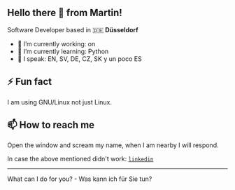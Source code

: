 ## Hello there 👋 from Martin!

Software Developer based in 🇩🇪 **Düsseldorf**

- 🔭 I’m currently working: on
- 🌱 I’m currently learning: Python
- 💬 I speak: EN, SV, DE, CZ, SK y un poco ES

## ⚡ Fun fact

I am using GNU/Linux not just Linux.

## 📫 How to reach me 

Open the window and scream my name, when I am nearby I will respond.

In case the above mentioned didn't work: [`linkedin`](https://www.linkedin.com/in/martin-schneider-144525309/)

_________________________________________________________________________________________
What can I do for you? - Was kann ich für Sie tun?



